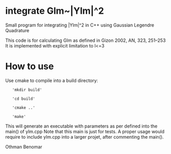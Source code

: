 # integrate Glm~|Ylm|^2
Small program for integrating |Ylm|^2 in C++ using Gaussian Legendre Quadrature


This code is for calculating Glm as defined in Gizon 2002, AN, 323, 251–253
It is implemented with explicit limitation to l<=3

# How to use
Use cmake to compile into a build directory:

       'mkdir build'
       
       'cd build'
       
       'cmake ..'
       
       'make'

This will generate an executable with parameters as per defined into the main() of ylm.cpp
Note that this main is just for tests. A proper usage would require to include ylm.cpp into a larger projet,
after commenting the main().

Othman Benomar
